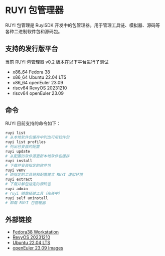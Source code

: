 # RUYI 包管理器

RUYI 包管理是 RuyiSDK 开发中的包管理器。用于管理工具链、模拟器、源码等各种二进制软件包和源码包。

## 支持的发行版平台

当前 RUYI 包管理器 v0.2 版本在以下平台进行了测试

+ x86_64 Fedora 38
+ x86_64 Ubuntu 22.04 LTS
+ x86_64 openEuler 23.09
+ riscv64 RevyOS 20231210
+ riscv64 openEuler 23.09

## 命令

RUYI 目前支持的命令如下：

```bash
ruyi list
# 从本地软件包缓存中列出可用软件包
ruyi list profiles
# 列出已安装的配置
ruyi update
# 从配置的软件源更新本地软件包缓存
ruyi install
# 下载并安装指定的软件包
ruyi venv
# 由指定的工具链和配置建立 RUYI 虚拟环境
ruyi extract
# 下载并解包指定的源码包
ruyi admin
# ruyi 镜像搭建工具（完善中）
ruyi self uninstall
# 卸载 RUYI 包管理器
```

## 外部链接

+ [Fedora38 Workstation](https://download.fedoraproject.org/pub/fedora/linux/releases/38/Workstation/x86_64/iso/)
+ [RevyOS 20231210](https://mirror.iscas.ac.cn/revyos/extra/images/lpi4a/20231210/)
+ [Ubuntu 22.04 LTS](https://www.releases.ubuntu.com/jammy/)
+ [openEuler 23.09 Images](https://repo.openeuler.openatom.cn/openEuler-23.09/ISO/)

